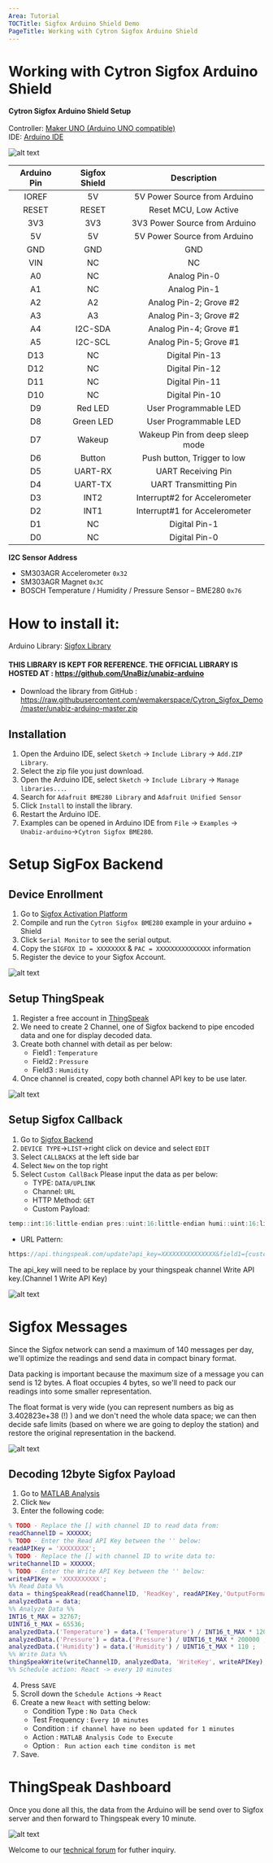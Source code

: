 ```yaml
---
Area: Tutorial
TOCTitle: Sigfox Arduino Shield Demo
PageTitle: Working with Cytron Sigfox Arduino Shield
---
```



# Working with Cytron Sigfox Arduino Shield

<strong>Cytron Sigfox Arduino Shield Setup</strong>
<br/><br/>
Controller: <a href="https://my.cytron.io/p-maker-uno-simplifying-arduino-for-education" target="_blank">Maker UNO (Arduino UNO compatible)</a><br/>
IDE: <a href="https://www.arduino.cc/en/Main/Software" target="_blank">Arduino IDE </a><br/>

![alt text](https://raw.githubusercontent.com/wemakerspace/Cytron_Sigfox_Demo/master/sigfoxshield-v2s.png "Cytron Sigfox Shield")



| Arduino Pin | Sigfox Shield |           Description           |
|:-----------:|:-------------:|:-------------------------------:|
|    IOREF    |       5V      |   5V Power Source from Arduino  |
|    RESET    |     RESET     |      Reset MCU, Low Active      |
|     3V3     |      3V3      |  3V3 Power Source from Arduino  |
|      5V     |       5V      |   5V Power Source from Arduino  |
|     GND     |      GND      |               GND               |
|     VIN     |       NC      |                NC               |
|      A0     |       NC      |           Analog Pin-0          |
|      A1     |       NC      |           Analog Pin-1          |
|      A2     |       A2      |      Analog Pin-2; Grove #2     |
|      A3     |       A3      |      Analog Pin-3; Grove #2     |
|      A4     |    I2C-SDA    |      Analog Pin-4; Grove #1     |
|      A5     |    I2C-SCL    |      Analog Pin-5; Grove #1     |
|     D13     |       NC      |          Digital Pin-13         |
|     D12     |       NC      |          Digital Pin-12         |
|     D11     |       NC      |          Digital Pin-11         |
|     D10     |       NC      |          Digital Pin-10         |
|      D9     |    Red LED    |      User Programmable LED      |
|      D8     |   Green LED   |      User Programmable LED      |
|      D7     |     Wakeup    | Wakeup Pin from deep sleep mode |
|      D6     |     Button    |   Push button, Trigger to low   |
|      D5     |    UART-RX    |        UART Receiving Pin       |
|      D4     |    UART-TX    |      UART Transmitting Pin      |
|      D3     |      INT2     |  Interrupt#2 for Accelerometer  |
|      D2     |      INT1     |  Interrupt#1 for Accelerometer  |
|      D1     |       NC      |          Digital Pin-1          |
|      D0     |       NC      |          Digital Pin-0          |

<strong>I2C Sensor Address</strong>
- SM303AGR Accelerometer	`0x32`
- SM303AGR Magnet `0x3C`
- BOSCH Temperature / Humidity / Pressure Sensor – BME280 `0x76`

How to install it:
==================

Arduino Library: <a href="https://raw.githubusercontent.com/wemakerspace/Cytron_Sigfox_Demo/master/unabiz-arduino-master.zip" target="_blank">Sigfox Library </a><br/>
#### THIS LIBRARY IS KEPT FOR REFERENCE. THE OFFICIAL LIBRARY IS HOSTED AT : https://github.com/UnaBiz/unabiz-arduino  ####





- Download the library from GitHub : https://raw.githubusercontent.com/wemakerspace/Cytron_Sigfox_Demo/master/unabiz-arduino-master.zip

## Installation
1. Open the Arduino IDE, select `Sketch` -> `Include Library` -> `Add.ZIP Library`.
2. Select the zip file you just download.
3. Open the Arduino IDE, select `Sketch` -> `Include Library` -> `Manage libraries...`.
4. Search for `Adafruit BME280 Library` and `Adafruit Unified Sensor`
3. Click `Install` to install the library.
4. Restart the Arduino IDE.
5. Examples can be opened in Arduino IDE from `File` -> `Examples` -> `Unabiz-arduino`->`Cytron Sigfox BME280`.<br>


Setup SigFox Backend
====================
## Device Enrollment
1. Go to [Sigfox Activation Platform](https://backend.sigfox.com/activate)
2. Compile and run the `Cytron Sigfox BME280` example in your arduino + Shield
3. Click `Serial Monitor` to see the serial output.
4. Copy the `SIGFOX ID = XXXXXXXX` & `PAC = XXXXXXXXXXXXXXX` information
5. Register the device to your Sigfox Account.<br>

![alt text](https://raw.githubusercontent.com/wemakerspace/Cytron_Sigfox_Demo/master/Arduino-serial-output.png "Arduino Serial Output")

## Setup ThingSpeak
1. Register a free account in [ThingSpeak](https://thingspeak.com/)
2. We need to create 2 Channel, one of Sigfox backend to pipe encoded data and one for display decoded data.
3. Create both channel with detail as per below:
    - Field1 : `Temperature`
    - Field2 : `Pressure`
    - Field3 : `Humidity`
4. Once channel is created, copy both channel API key to be use later.

![alt text](https://raw.githubusercontent.com/wemakerspace/Cytron_Sigfox_Demo/master/thingspeak-channel.png "Thingspeak Channel")

## Setup Sigfox Callback
1. Go to [Sigfox Backend](https://backend.sigfox.com/)
2. `DEVICE TYPE`->`LIST`->right click on device and select `EDIT`
3. Select `CALLBACKS` at the left side bar
4. Select `New` on the top right
5. Select `Custom CallBack`
    Please input the data as per below:
    - TYPE: `DATA/UPLINK`
    - Channel: `URL`
    - HTTP Method: `GET`
    - Custom Payload: 
```javascript
temp::int:16:little-endian pres::uint:16:little-endian humi::uint:16:little-endian
```
- URL Pattern:
```javascript
https://api.thingspeak.com/update?api_key=XXXXXXXXXXXXXXX&field1={customData#temp}&field2={customData#pres}&field3={customData#humi}
```

The api_key will need to be replace by your thingspeak channel Write API key.(Channel 1 Write API Key)

![alt text](https://raw.githubusercontent.com/wemakerspace/Cytron_Sigfox_Demo/master/Sigfox-backend-callback.png "Sigfox Callback")

# Sigfox Messages
Since the Sigfox network can send a maximum of 140 messages per day, we'll optimize the readings and send data in compact binary format.

Data packing is important because the maximum size of a message you can send is 12 bytes. A float occupies 4 bytes, so we'll need to pack our readings into some smaller representation.

The float format is very wide (you can represent numbers as big as 3.402823e+38 (!) ) and we don't need the whole data space; we can then decide safe limits (based on where we are going to deploy the station) and restore the original representation in the backend.

![alt text](https://raw.githubusercontent.com/wemakerspace/Cytron_Sigfox_Demo/master/Sigfox-backend-message.png "Sigfox Message")

## Decoding 12byte Sigfox Payload

1. Go to [MATLAB Analysis](https://thingspeak.com/apps/matlab_analyses)
2. Click `New`
3. Enter the following code:
```matlab
% TODO - Replace the [] with channel ID to read data from: 
readChannelID = XXXXXX; 
% TODO - Enter the Read API Key between the '' below: 
readAPIKey = 'XXXXXXXX';  
% TODO - Replace the [] with channel ID to write data to: 
writeChannelID = XXXXXX; 
% TODO - Enter the Write API Key between the '' below: 
writeAPIKey = 'XXXXXXXXXX';  
%% Read Data %% 
data = thingSpeakRead(readChannelID, 'ReadKey', readAPIKey,'OutputFormat','table');  
analyzedData = data;  
%% Analyze Data %% 
INT16_t_MAX = 32767; 
UINT16_t_MAX = 65536; 
analyzedData.('Temperature') = data.('Temperature') / INT16_t_MAX * 120 ; 
analyzedData.('Pressure') = data.('Pressure') / UINT16_t_MAX * 200000 ; 
analyzedData.('Humidity') = data.('Humidity') / UINT16_t_MAX * 110 ; 
%% Write Data %% 
thingSpeakWrite(writeChannelID, analyzedData, 'WriteKey', writeAPIKey); 
%% Schedule action: React -> every 10 minutes
```
4. Press `SAVE`
5. Scroll down the `Schedule Actions` -> `React`
6. Create a new `React` with setting below:
    - Condition Type : `No Data Check`
    - Test Frequency : `Every 10 minutes`
    - Condition : `if channel have no been updated for 1 minutes`
    - Action : `MATLAB Analysis Code to Execute`
    - Option : ` Run action each time conditon is met`
7. Save.

# ThingSpeak Dashboard

Once you done all this, the data from the Arduino will be send over to Sigfox server and then forward to Thingspeak every 10 minute.

![alt text][logo]

[logo]: https://raw.githubusercontent.com/wemakerspace/Cytron_Sigfox_Demo/master/thingspeak-dashboard.png "Thingspeak Dashboard"





Welcome to our <a href="http://forum.cytron.com.my/" target="_blank">technical forum</a> for futher inquiry.